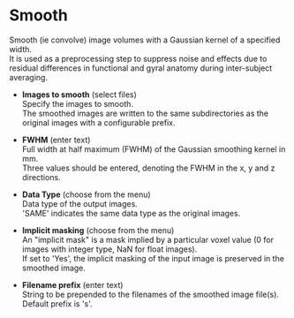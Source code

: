 # Smooth  
Smooth (ie convolve) image volumes with a Gaussian kernel of a specified width.   
It is used as a preprocessing step to suppress noise and effects due to residual differences in functional and gyral anatomy during inter-subject averaging.   

* **Images to smooth** (select files)  
Specify the images to smooth.   
The smoothed images are written to the same subdirectories as the original images with a configurable prefix.   

* **FWHM** (enter text)  
Full width at half maximum (FWHM) of the Gaussian smoothing kernel in mm.   
Three values should be entered, denoting the FWHM in the x, y and z directions.   

* **Data Type** (choose from the menu)  
Data type of the output images.   
'SAME' indicates the same data type as the original images.   

* **Implicit masking** (choose from the menu)  
An "implicit mask" is a mask implied by a particular voxel value (0 for images with integer type, NaN for float images).   
If set to 'Yes', the implicit masking of the input image is preserved in the smoothed image.   

* **Filename prefix** (enter text)  
String to be prepended to the filenames of the smoothed image file(s). Default prefix is 's'.   
